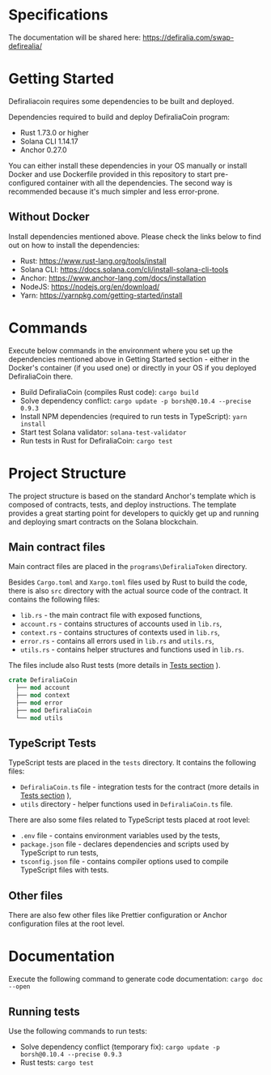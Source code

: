 # Specifications
The documentation will be shared here: https://defiralia.com/swap-defirealia/

# Getting Started
Defiraliacoin requires some dependencies to be built and deployed.

Dependencies required to build and deploy DefiraliaCoin program:
- Rust 1.73.0 or higher
- Solana CLI 1.14.17
- Anchor 0.27.0

You can either install these dependencies in your OS manually or install Docker and use Dockerfile provided in this repository to start pre-configured container with all the dependencies. The second way is recommended because it's much simpler and less error-prone.

## Without Docker
Install dependencies mentioned above. Please check the links below to find out on how to install the dependencies:
- Rust: https://www.rust-lang.org/tools/install
- Solana CLI: https://docs.solana.com/cli/install-solana-cli-tools
- Anchor: https://www.anchor-lang.com/docs/installation
- NodeJS: https://nodejs.org/en/download/
- Yarn: https://yarnpkg.com/getting-started/install

# Commands
Execute below commands in the environment where you set up the dependencies mentioned above in Getting Started section - either in the Docker's container (if you used one) or directly in your OS if you deployed DefiraliaCoin there.

- Build DefiraliaCoin (compiles Rust code): `cargo build`
- Solve dependency conflict: `cargo update -p borsh@0.10.4 --precise 0.9.3`
- Install NPM dependencies (required to run tests in TypeScript): `yarn install`
- Start test Solana validator: `solana-test-validator`
- Run tests in Rust for DefiraliaCoin: `cargo test`

# Project Structure 
The project structure is based on the standard Anchor's template which is composed of contracts, tests, and deploy instructions. The template provides a great starting point for developers to quickly get up and running and deploying smart contracts on the Solana blockchain.

## Main contract files
Main contract files are placed in the `programs\DefiraliaToken` directory.

Besides `Cargo.toml` and `Xargo.toml` files used by Rust to build the code, there is also `src` directory with the actual source code of the contract. It contains the following files:
- `lib.rs` - the main contract file with exposed functions,
- `account.rs` - contains structures of accounts used in `lib.rs`,
- `context.rs` - contains structures of contexts used in `lib.rs`,
- `error.rs` - contains all errors used in `lib.rs` and `utils.rs`,
- `utils.rs` - contains helper structures and functions used in `lib.rs`.

The files include also Rust tests (more details in [Tests section](#tests) ).

```rust
crate DefiraliaCoin
  ├── mod account
  ├── mod context
  ├── mod error
  ├── mod DefiraliaCoin
  └── mod utils
```

## TypeScript Tests
TypeScript tests are placed in the `tests` directory. It contains the following files:
- `DefiraliaCoin.ts` file - integration tests for the contract (more details in [Tests section](#tests) ),
- `utils` directory - helper functions used in `DefiraliaCoin.ts` file.

There are also some files related to TypeScript tests placed at root level:
- `.env` file - contains environment variables used by the tests,
- `package.json` file - declares dependencies and scripts used by TypeScript to run tests,
- `tsconfig.json` file - contains compiler options used to compile TypeScript files with tests.

## Other files
There are also few other files like Prettier configuration or Anchor configuration files at the root level.

# Documentation
Execute the following command to generate code documentation: `cargo doc --open`

## Running tests
Use the following commands to run tests:
- Solve dependency conflict (temporary fix): `cargo update -p borsh@0.10.4 --precise 0.9.3`
- Rust tests: `cargo test`
